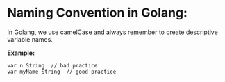 # Naming Convention in Golang:

In Golang, we use camelCase and always remember to create descriptive
variable names.

**Example:**

```
var n String  // bad practice
var myName String  // good practice

```
